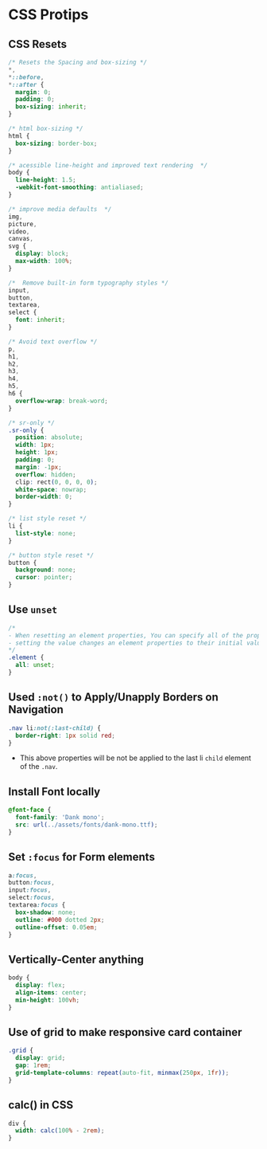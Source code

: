 # CSS Protips

## CSS Resets

```css
/* Resets the Spacing and box-sizing */
*,
*::before,
*::after {
  margin: 0;
  padding: 0;
  box-sizing: inherit;
}

/* html box-sizing */
html {
  box-sizing: border-box;
}

/* acessible line-height and improved text rendering  */
body {
  line-height: 1.5;
  -webkit-font-smoothing: antialiased;
}

/* improve media defaults  */
img,
picture,
video,
canvas,
svg {
  display: block;
  max-width: 100%;
}

/*  Remove built-in form typography styles */
input,
button,
textarea,
select {
  font: inherit;
}

/* Avoid text overflow */
p,
h1,
h2,
h3,
h4,
h5,
h6 {
  overflow-wrap: break-word;
}

/* sr-only */
.sr-only {
  position: absolute;
  width: 1px;
  height: 1px;
  padding: 0;
  margin: -1px;
  overflow: hidden;
  clip: rect(0, 0, 0, 0);
  white-space: nowrap;
  border-width: 0;
}

/* list style reset */
li {
  list-style: none;
}

/* button style reset */
button {
  background: none;
  cursor: pointer;
}
```

## Use `unset`

```css
/*
- When resetting an element properties, You can specify all of the properties using all shorthand.
- setting the value changes an element properties to their initial values.
*/
.element {
  all: unset;
}
```

## Used `:not()` to Apply/Unapply Borders on Navigation

```css
.nav li:not(:last-child) {
  border-right: 1px solid red;
}
```

- This above properties will be not be applied to the last li `child` element of the `.nav`.

## Install Font locally

```css
@font-face {
  font-family: 'Dank mono';
  src: url(../assets/fonts/dank-mono.ttf);
}
```

## Set `:focus` for Form elements

```css
a:focus,
button:focus,
input:focus,
select:focus,
textarea:focus {
  box-shadow: none;
  outline: #000 dotted 2px;
  outline-offset: 0.05em;
}
```

## Vertically-Center anything

```css
body {
  display: flex;
  align-items: center;
  min-height: 100vh;
}
```

## Use of grid to make responsive card container

```css
.grid {
  display: grid;
  gap: 1rem;
  grid-template-columns: repeat(auto-fit, minmax(250px, 1fr));
}
```

## calc() in CSS

```css
div {
  width: calc(100% - 2rem);
}
```
